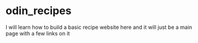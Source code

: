 # odin_recipes
I will learn how to build a basic recipe website here
and it will just be a main page with a few links on it